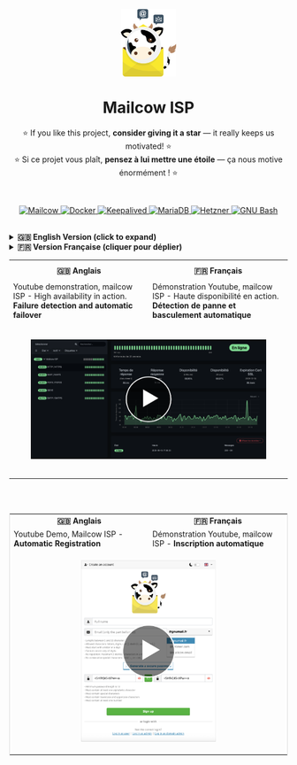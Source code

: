 <div align="center">
    <img src="img/logo.png" alt="Mailcow ISP" height="20%" width="20%" style="vertical-align: middle;">
</div>

<h1 align="center">Mailcow ISP</h1>

<p align="center">
    ⭐ If you like this project, <strong>consider giving it a star</strong> — it really keeps us motivated! ⭐<br>
    ⭐ Si ce projet vous plaît, <strong>pensez à lui mettre une étoile</strong> — ça nous motive énormément ! ⭐

<p>&nbsp;</p>

<p align="center">
  <a href="https://github.com/mailcow/mailcow-dockerized" target="_blank">
    <img src="https://img.shields.io/badge/MAILCOW-FFC107?style=for-the-badge&logoColor=white" alt="Mailcow"/>
  </a>
  <a href="https://www.docker.com/" target="_blank">
    <img src="https://img.shields.io/badge/Docker-2496ED?style=for-the-badge&logo=docker&logoColor=white" alt="Docker"/>
  </a>
  <a href="https://www.keepalived.org/" target="_blank">
    <img src="https://img.shields.io/badge/Keepalived-009688?style=for-the-badge" alt="Keepalived"/>
  </a>
  <a href="https://mariadb.org/" target="_blank">
    <img src="https://img.shields.io/badge/MariaDB-003545?style=for-the-badge&logo=mariadb&logoColor=white" alt="MariaDB"/>
  </a>
  <a href="https://www.hetzner.com/cloud" target="_blank">
    <img src="https://img.shields.io/badge/Hetzner%20Cloud-D50C2D?style=for-the-badge&logo=hetzner&logoColor=white" alt="Hetzner"/>
  </a>
  <a href="https://www.gnu.org/software/bash/" target="_blank">
    <img src="https://img.shields.io/badge/GNU%20Bash-4EAA25?style=for-the-badge&logo=gnubash&logoColor=white" alt="GNU Bash"/>
  </a>
<br><br>
</p>

<details>
<summary><strong>🇬🇧 English Version (click to expand)</strong></summary>

### Our Approach to Automation

Many of you are looking for a "one-click" script to deploy this entire high-availability cluster. While this is the ultimate goal, the reality is that creating a truly robust and universal automation script for such a complex architecture is a significant undertaking.

Our philosophy is to release automation scripts **piece by piece** ("au compte-gouttes"), ensuring that each component is reliable, secure, and thoroughly tested before it becomes public.

This ensures the quality and stability of the project in the long term.

---

### Automation Roadmap

Here is the current status of our deployment scripts:

*   **🧠 Core HA Logic Scripts (`master.sh`, `backup.sh`, `monitor.sh`)**
    *   **Status:** ✅ **Available Now**
    *   *Description: The core orchestration engine is complete and stable.*

*   **⚙️ Initial Server Setup Script (Dependencies, Security)**
    *   **Status:** 🟡 **In Progress**
    *   *Description: A script to prepare a fresh server with all necessary packages and security hardening.*

*   **📦 Full One-Click Cluster Deployment Script**
    *   **Status:** 🔵 **Planned**
    *   *Description: The final script that will automate the entire setup, from server provisioning to the final HA configuration.*

---

### 🚀 Need a Production-Ready Cluster Today?

We understand that many projects have immediate needs and cannot wait for the full automation suite to be completed. The complexity of a manual setup (Keepalived, shared storage, security) can be daunting.

For this reason, we offer a **professional, turnkey deployment service** that delivers a fully configured, tested, and production-ready HA cluster, allowing you to focus on your business.

<br>
<p align="center">
  <strong><a href="./help.md">➡️ Learn more about our Professional services in help.md</a></strong>
</p>
<br>

</details>


<details>
<summary><strong>🇫🇷 Version Française (cliquer pour déplier)</strong></summary>

### Notre Approche de l'Automatisation

Beaucoup d'entre vous recherchent un script "en un clic" pour déployer l'intégralité de ce cluster en haute disponibilité. Bien que ce soit l'objectif ultime, la réalité est que la création d'un script d'automatisation universel et véritablement robuste pour une architecture aussi complexe est un travail colossal.

Notre philosophie est de publier les scripts d'automatisation **progressivement** ("au compte-gouttes"), en s'assurant que chaque composant est fiable, sécurisé et rigoureusement testé avant d'être rendu public.

Cette approche garantit la qualité et la stabilité du projet sur le long terme.

---

### Feuille de Route de l'Automatisation

Voici l'état d'avancement de nos scripts de déploiement :

*   **🧠 Scripts de Logique HA (`master.sh`, `backup.sh`, `monitor.sh`)**
    *   **Statut :** ✅ **Disponibles Maintenant**
    *   *Description : Le moteur d'orchestration principal est complet et stable.*

*   **⚙️ Script d'Initialisation des Serveurs (Dépendances, Sécurité)**
    *   **Statut :** 🟡 **En Cours de Développement**
    *   *Description : Un script pour préparer un serveur vierge avec tous les paquets nécessaires et la sécurisation de base.*

*   **📦 Script de Déploiement Complet en Un Clic**
    *   **Statut :** 🔵 **Planifié**
    *   *Description : Le script final qui automatisera l'ensemble de l'installation, du provisionnement des serveurs à la configuration HA finale.*

---

### 🚀 Besoin d'un Cluster Prêt pour la Production Dès Aujourd'hui ?

Nous comprenons que de nombreux projets ont des besoins immédiats et ne peuvent pas attendre que la suite d'automatisation soit terminée. La complexité d'une installation manuelle (Keepalived, stockage partagé, sécurité) peut être décourageante.

Pour cette raison, nous proposons un **service de déploiement professionnel et clé en main** qui vous livre un cluster HA entièrement configuré, testé et prêt pour la production, vous permettant de vous concentrer sur votre activité.

<br>
<p align="center">
  <strong><a href="./help.md">➡️ Découvrez nos services Professionnels dans help.md</a></strong>
</p>
<br>

</details>

<div align="center">

<table tyle="width: 100%; table-layout:fixed; border:1px solid #ddd; border-collapse:collapse;">
  <tr>
    <th width="50%" style="padding:10px;">🇬🇧 <b>Anglais</b></th>
    <th width="50%" style="padding:10px;">🇫🇷 <b>Français</b></th>
  </tr>
  <tr>
    <td>Youtube demonstration, mailcow ISP - High availability in action. <b>Failure detection and automatic failover</b></td>
    <td>Démonstration Youtube, mailcow ISP - Haute disponibilité en action. <b>Détection de panne et basculement automatique</b></td>
  </tr>
  <tr>
    <td colspan="2" align="center" style="padding:15px; position:relative;"><br>
      <a href="https://www.youtube.com/watch?v=IloqWSzUiaI" target="_new">
        <img src="img/maicow-isp-ha.png" alt="mailcow ISP - High availability in action" height="100%" width="90%">
      </a>
    <br><br>
    </td>
  </tr>
</table>

<br><br>

<table style="width: 100%; table-layout:fixed; border:1px solid #ddd; border-collapse:collapse;">
  <tr>
    <th width="50%">🇬🇧 <b>Anglais</b></th>
    <th width="50%">🇫🇷 <b>Français</b></th>
  </tr>
  <tr>
    <td>Youtube Demo, Mailcow ISP - <b>Automatic Registration</b></td>
    <td>Démonstration Youtube, mailcow ISP - <b>Inscription automatique</b></td>
  </tr>
  <tr>
    <td colspan="2" align="center">
        <br>
      <a href="https://www.youtube.com/watch?v=wEbo20yiaYA" target="_new">
         <img src="img/signup.png" alt="Mailcow ISP" style="height: 50%; width: 50%;">
      </a>
   <br><br>
    </td>
  </tr>
</table>

</div>

